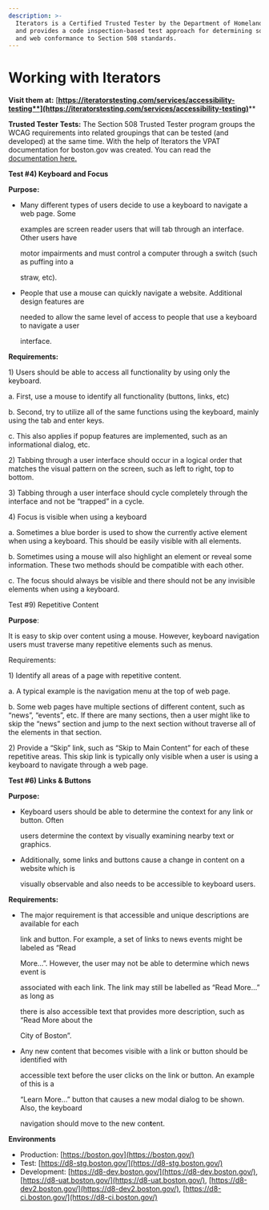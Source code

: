 ```yaml
---
description: >-
  Iterators is a Certified Trusted Tester by the Department of Homeland Security
  and provides a code inspection-based test approach for determining software
  and web conformance to Section 508 standards.
---
```


# Working with Iterators

**Visit them at:** [**https://iteratorstesting.com/services/accessibility-testing**](https://iteratorstesting.com/services/accessibility-testing)****

**Trusted Tester Tests:** The Section 508 Trusted Tester program groups the WCAG requirements into related groupings that can be tested (and developed) at the same time. With the help of Iterators the VPAT documentation for boston.gov was created. You can read the [documentation here.](https://docs.google.com/document/d/1vtRusx1qgyiyYx2tUl1hixUTiQqyHQeaVfpECj-HZsc/edit?ts=604fb78c)

**Test #4) Keyboard and Focus**&#x20;

**Purpose:**

*   Many different types of users decide to use a keyboard to navigate a web page. Some

    examples are screen reader users that will tab through an interface. Other users have

    motor impairments and must control a computer through a switch (such as puffing into a

    straw, etc).
*   People that use a mouse can quickly navigate a website. Additional design features are

    needed to allow the same level of access to people that use a keyboard to navigate a user

    interface.

**Requirements:**

1\) Users should be able to access all functionality by using only the keyboard.

a. First, use a mouse to identify all functionality (buttons, links, etc)

b. Second, try to utilize all of the same functions using the keyboard, mainly using the tab and enter keys.

c. This also applies if popup features are implemented, such as an informational dialog, etc.

2\) Tabbing through a user interface should occur in a logical order that matches the visual pattern on the screen, such as left to right, top to bottom.&#x20;

3\) Tabbing through a user interface should cycle completely through the interface and not be “trapped” in a cycle.&#x20;

4\) Focus is visible when using a keyboard&#x20;

a. Sometimes a blue border is used to show the currently active element when using a keyboard. This should be easily visible with all elements.&#x20;

b. Sometimes using a mouse will also highlight an element or reveal some information. These two methods should be compatible with each other.&#x20;

c. The focus should always be visible and there should not be any invisible elements when using a keyboard.&#x20;

Test #9) Repetitive Content&#x20;

**Purpose**:&#x20;

It is easy to skip over content using a mouse. However, keyboard navigation users must traverse many repetitive elements such as menus.

Requirements:

1\) Identify all areas of a page with repetitive content.

a. A typical example is the navigation menu at the top of web page.

b. Some web pages have multiple sections of different content, such as “news”, “events”, etc. If there are many sections, then a user might like to skip the “news” section and jump to the next section without traverse all of the elements in that section.

2\) Provide a “Skip” link, such as “Skip to Main Content” for each of these repetitive areas. This skip link is typically only visible when a user is using a keyboard to navigate through a web page.&#x20;

**Test #6) Links & Buttons**&#x20;

**Purpose:**

*   Keyboard users should be able to determine the context for any link or button. Often

    users determine the context by visually examining nearby text or graphics.
*   Additionally, some links and buttons cause a change in content on a website which is

    visually observable and also needs to be accessible to keyboard users.



**Requirements:**

*   The major requirement is that accessible and unique descriptions are available for each

    link and button. For example, a set of links to news events might be labeled as “Read

    More…”. However, the user may not be able to determine which news event is

    associated with each link. The link may still be labelled as “Read More…” as long as

    there is also accessible text that provides more description, such as “Read More about the

    City of Boston”.
*   Any new content that becomes visible with a link or button should be identified with

    accessible text before the user clicks on the link or button. An example of this is a

    “Learn More…” button that causes a new modal dialog to be shown. Also, the keyboard

    navigation should move to the new con**t**ent.

**Environments**

* Production: [https://boston.gov](https://boston.gov/)
* Test: [https://d8-stg.boston.gov/](https://d8-stg.boston.gov/)
* Development: [https://d8-dev.boston.gov/](https://d8-dev.boston.gov/), [https://d8-uat.boston.gov/](https://d8-uat.boston.gov/), [https://d8-dev2.boston.gov/](https://d8-dev2.boston.gov/), [https://d8-ci.boston.gov/](https://d8-ci.boston.gov/)

